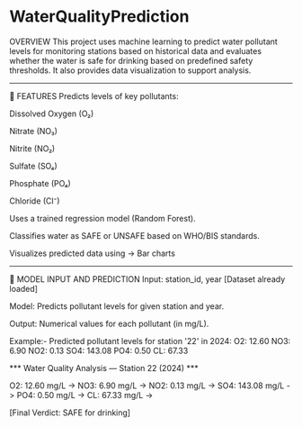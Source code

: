 # WaterQualityPrediction
OVERVIEW
This project uses machine learning to predict water pollutant levels for monitoring stations based on historical data and evaluates whether the water is safe for drinking based on predefined safety thresholds. It also provides data visualization to support analysis.

---
📌 FEATURES
Predicts levels of key pollutants:

Dissolved Oxygen (O₂)

Nitrate (NO₃)

Nitrite (NO₂)

Sulfate (SO₄)

Phosphate (PO₄)

Chloride (Cl⁻)


Uses a trained regression model (Random Forest).

Classifies water as SAFE or UNSAFE based on WHO/BIS standards.

Visualizes predicted data using -> Bar charts

---
🧬 MODEL INPUT AND PREDICTION 
Input: station_id, year  [Dataset already loaded]

Model: Predicts pollutant levels for given station and year.

Output: Numerical values for each pollutant (in mg/L).

Example:- Predicted pollutant levels for station '22' in 2024:
  O2: 12.60
  NO3: 6.90
  NO2: 0.13
  SO4: 143.08
  PO4: 0.50
  CL: 67.33


  *** Water Quality Analysis — Station 22 (2024) ***

O2: 12.60 mg/L ->
NO3: 6.90 mg/L ->
NO2: 0.13 mg/L ->
SO4: 143.08 mg/L ->
PO4: 0.50 mg/L ->
CL: 67.33 mg/L ->

 [Final Verdict: SAFE for drinking]
